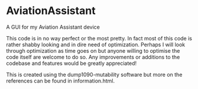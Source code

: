 # AviationAssistant
A GUI for my Aviation Assistant device

This code is in no way perfect or the most pretty. In fact most of this code is rather shabby looking and in dire need of optimization. Perhaps I will look through optimization as time goes on but anyone willing to optimise the code itself are welcome to do so. Any improvements or additions to the codebase and features would be greatly appreciated!

This is created using the dump1090-mutability software but more on the references can be found in information.html.
